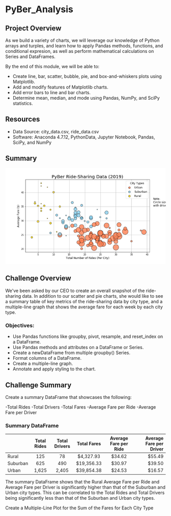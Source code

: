 # PyBer_Analysis

## Project Overview
As we build a variety of charts, we will leverage our knowledge of Python arrays and turples, and learn how to apply Pandas methods, functions, and conditional expresion, as well as perform mathematical calculations on Series and DataFrames.

By the end of this module, we will be able to:
- Create line, bar, scatter, bubble, pie, and box-and-whiskers plots using Matplotlib.
- Add and modify features of Matplotlib charts.
- Add error bars to line and bar charts.
- Determine mean, median, and mode using Pandas, NumPy, and SciPy statistics.

## Resources
- Data Source: city_data.csv, ride_data.csv 
- Software: Anaconda 4.7.12, PythonData, Jupyter Notebook, Pandas, SciPy, and NumPy

## Summary
![chart](https://github.com/Shannon-Goddard/PyBer_Analysis/blob/master/analysis/Fig1.png)

## Challenge Overview
We've been asked by our CEO to create an overall snapshot of the ride-sharing data. In addition to our scatter and pie charts, she would like to see a summary table of key metrics of the ride-sharing data by city type, and a multiple-line graph that shows the average fare for each week by each city type.

### Objectives:
- Use Pandas functions like groupby, pivot, resample, and reset_index on a DataFrame.
- Use Pandas methods and attributes on a DataFrame or Series.
- Create a newDataFrame from multiple groupby() Series.
- Format columns of a DataFrame.
- Create a multiple-line graph.
- Annotate and apply styling to the chart.

## Challenge Summary
Create a summary DataFrame that showcases the following:

  -Total Rides
  -Total Drivers
  -Total Fares
  -Average Fare per Ride
  -Average Fare per Driver

### Summary DataFrame <br/>
|                | Total Rides    | Total Drivers  | Total Fares    | Average Fare per Ride| Average Fare per Driver |  
| -------------- |:--------------:|:--------------:|:--------------:|:--------------:|---------------:|
| Rural          | 125            | 78             | $4,327.93      | $34.62         | $55.49         | 
| Suburban       | 625            | 490            | $19,356.33     | $30.97         | $39.50         | 
| Urban          | 1,625          | 2,405          | $39,854.38     | $24.53         | $16.57         | 

The summary DataFrame shows that the Rural Average Fare per Ride and Average Fare per Driver is significantly higher than that of the Suburban and Urban city types. This can be correlated to the Total Rides and Total Drivers being significantly less than that of the Suburban and Urban city types.

Create a Multiple-Line Plot for the Sum of the Fares for Each City Type
